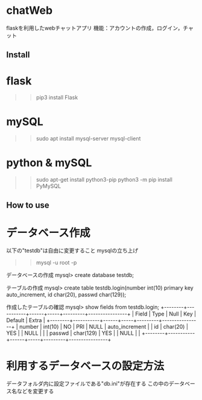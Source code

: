 # chatWeb
flaskを利用したwebチャットアプリ
機能：アカウントの作成，ログイン，チャット

## Install
# flask
>> pip3 install Flask

# mySQL
>> sudo apt install mysql-server mysql-client

# python & mySQL
>> sudo apt-get install python3-pip
>> python3 -m pip install PyMySQL

## How to use
# データベース作成
以下の"testdb"は自由に変更すること
mysqlの立ち上げ
>> mysql -u root -p

データベースの作成
mysql> create database testdb;

テーブルの作成
mysql> create table testdb.login(number int(10) primary key auto_increment, id char(20), passwd char(129));

作成したテーブルの確認
mysql> show fields from testdb.login;
+--------+-----------+------+-----+---------+----------------+
| Field  | Type      | Null | Key | Default | Extra          |
+--------+-----------+------+-----+---------+----------------+
| number | int(10)   | NO   | PRI | NULL    | auto_increment |
| id     | char(20)  | YES  |     | NULL    |                |
| passwd | char(129) | YES  |     | NULL    |                |
+--------+-----------+------+-----+---------+----------------+

# 利用するデータベースの設定方法
データフォルダ内に設定ファイルである"db.ini"が存在する
この中のデータベース名などを変更する
